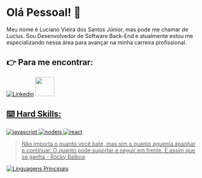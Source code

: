 # Olá Pessoal! :love_you_gesture:

Meu nome é Luciano Vieira dos Santos Júnior, mas pode me chamar de Lucius. Sou Desenvolvedor de Software Back-End e atualmente estou me especializando nessa área para avançar na minha carreira profissional.

## :point_right: Para me encontrar:

[![Linkedin](https://img.shields.io/badge/LinkedIn-0077B5?style=for-the-badge&logo=linkedin&logoColor=white)](https://www.linkedin.com/in/luciano-vieira-a04027288/)
<a href="mailto:luciano_vieira78@hotmail.com">
<img src="https://media.tenor.com/U4hTFzZsnoQAAAAi/doom.gif" width="50px" />

## :keyboard: Hard Skills:

![javascript](https://img.shields.io/badge/JavaScript-323330?style=for-the-badge&logo=javascript&logoColor=F7DF1E)
![nodejs](https://img.shields.io/badge/Node%20js-339933?style=for-the-badge&logo=nodedotjs&logoColor=white)
![react](https://img.shields.io/badge/React-20232A?style=for-the-badge&logo=react&logoColor=61DAFB)


> Não importa o quanto você bate, mas sim o quanto aguenta apanhar e continuar. O quanto pode suportar e seguir em frente. É assim que se ganha - Rocky Balboa

![Linguagens Principais](https://github-readme-stats.vercel.app/api/top-langs/?username=Lucius78&theme=tokyonight&hide_border=true&custom_title=Linguagens%20%Principais)
